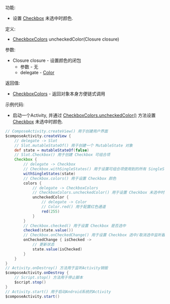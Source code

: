 功能:

+ 设置 [Checkbox](/API/UI/Compose/Widget/Checkbox/README.md) 未选中时颜色.

定义:

+ [CheckboxColors](/API/UI/Compose/Theme/Color/CheckboxColors/README.md) uncheckedColor(Closure closure)

参数:

+ Closure closure - 设置颜色的闭包
    + 参数 - 无
    + delegate - [Color](/API/UI/Compose/Theme/Color/Color/README.md)

返回值:

+ [CheckboxColors](/API/UI/Compose/Theme/Color/CheckboxColors/README.md) - 返回对象本身方便链式调用

示例代码:

+ 启动一个Activity,
  并通过 [CheckboxColors.uncheckedColor()](/API/UI/Compose/Theme/Color/CheckboxColors/README.md?id=uncheckedColor)
  方法设置 [Checkbox](/API/UI/Compose/Widget/Checkbox/README.md) 未选中时颜色.

```groovy
// ComposeActivity.createView() 用于创建用户界面
$composeActivity.createView {
    // delegate -> Slot
    // Slot.mutableStateOf() 用于创建一个 MutableState 对象
    def state = mutableStateOf(false)
    // Slot.Checkbox() 用于创建 Checkbox 可组合项
    Checkbox {
        // delegate -> Checkbox
        // Checkbox.withSingleStates() 用于设置可组合项使用到的所有 SingleState
        withSingleStates(state)
        // Checkbox.colors() 用于设置 Checkbox 颜色
        colors {
            // delegate -> CheckboxColors
            // CheckboxColors.uncheckedColor() 用于设置 Checkbox 未选中时颜色
            uncheckedColor {
                // delegate -> Color
                // Color.red() 用于配置红色通道
                red(255)
            }
        }
        // Checkbox.checked() 用于设置 Checkbox 是否选中
        checked(state.value())
        // Checkbox.onCheckedChange() 用于设置 Checkbox 选中/取消选中监听器
        onCheckedChange { isChecked ->
            // 更新状态
            state.value(isChecked)
        }
    }
}
// Activity.onDestroy() 方法用于监听Activity销毁
$composeActivity.onDestroy {
    // Script.stop() 方法用于停止脚本
    $script.stop()
}
// Activity.start() 用于启动Android系统的Activity
$composeActivity.start()
```